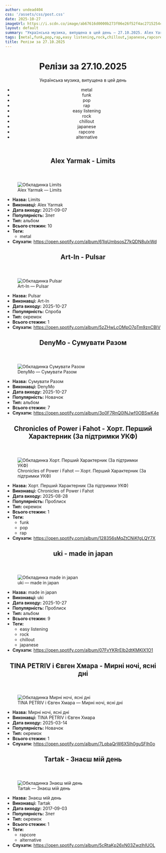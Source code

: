 ```yaml
---
author: undead404
css: '/assets/css/post.css'
date: 2025-10-27
imageUrl: https://i.scdn.co/image/ab67616d0000b273f06e26f52f4ac2715254c696
layout: default
summary: "Українська музика, випущена в цей день – 27.10.2025. Alex Yarmak, Art-In, DenyMo, Chronicles of Power і Fahot"
tags: [metal,funk,pop,rap,easy listening,rock,chillout,japanese,rapcore,alternative]
title: Релізи за 27.10.2025
---
```


<main class="main-content">
  <header>
    <h1>Релізи за <time datetime="2025-10-27">27.10.2025</time></h1>
    <p class="summary">Українська музика, випущена в цей день</p>
      <ul class="tags">
          <li>metal</li>
          <li>funk</li>
          <li>pop</li>
          <li>rap</li>
          <li>easy listening</li>
          <li>rock</li>
          <li>chillout</li>
          <li>japanese</li>
          <li>rapcore</li>
          <li>alternative</li>
      </ul>
  </header>
  <section class="releases">
    <article class="release">
      <header>
        <h2>
          Alex Yarmak - Limits
        </h2>
      </header>
      <figure>
        <img src="https://i.scdn.co/image/ab67616d0000b273f06e26f52f4ac2715254c696" alt="Обкладинка Limits">
        <figcaption>Alex Yarmak — Limits</figcaption>
      </figure>
      <ul>
        <li><strong>Назва:</strong> Limits</li>
        <li><strong>Виконавці:</strong> Alex Yarmak</li>
        <li><strong>Дата виходу:</strong> 2021-09-07</li>
        <li><strong>Популярність:</strong> Злет</li>
        <li><strong>Тип:</strong> альбом</li>
        <li><strong>Всього стежин:</strong> 10</li>
            <li><strong>Теги:</strong>
            <ul class="tags">
                <li class="tag">metal</li>
            </ul>
            </li>
        <li><strong>Слухати:</strong> <a href="https://open.spotify.com/album/61lqUmbsosZ7kQDN8ulxWd" target="_blank">https:&#x2F;&#x2F;open.spotify.com&#x2F;album&#x2F;61lqUmbsosZ7kQDN8ulxWd</a></li>
      </ul>
    </article>
    <article class="release">
      <header>
        <h2>
          Art-In - Pulsar
        </h2>
      </header>
      <figure>
        <img src="https://i.scdn.co/image/ab67616d0000b27310b767e2e625b0246c9384a8" alt="Обкладинка Pulsar">
        <figcaption>Art-In — Pulsar</figcaption>
      </figure>
      <ul>
        <li><strong>Назва:</strong> Pulsar</li>
        <li><strong>Виконавці:</strong> Art-In</li>
        <li><strong>Дата виходу:</strong> 2025-10-27</li>
        <li><strong>Популярність:</strong> Спроба</li>
        <li><strong>Тип:</strong> окремок</li>
        <li><strong>Всього стежин:</strong> 1</li>
        <li><strong>Слухати:</strong> <a href="https://open.spotify.com/album/5zZHwLcOMpO7qTm9znCBIV" target="_blank">https:&#x2F;&#x2F;open.spotify.com&#x2F;album&#x2F;5zZHwLcOMpO7qTm9znCBIV</a></li>
      </ul>
    </article>
    <article class="release">
      <header>
        <h2>
          DenyMo - Сумувати Разом
        </h2>
      </header>
      <figure>
        <img src="https://i.scdn.co/image/ab67616d0000b27370dd577d1817b0f6f373f292" alt="Обкладинка Сумувати Разом">
        <figcaption>DenyMo — Сумувати Разом</figcaption>
      </figure>
      <ul>
        <li><strong>Назва:</strong> Сумувати Разом</li>
        <li><strong>Виконавці:</strong> DenyMo</li>
        <li><strong>Дата виходу:</strong> 2025-10-27</li>
        <li><strong>Популярність:</strong> Новачок</li>
        <li><strong>Тип:</strong> альбом</li>
        <li><strong>Всього стежин:</strong> 7</li>
        <li><strong>Слухати:</strong> <a href="https://open.spotify.com/album/3o0F7RnQ0lNJwf0OBSwK4e" target="_blank">https:&#x2F;&#x2F;open.spotify.com&#x2F;album&#x2F;3o0F7RnQ0lNJwf0OBSwK4e</a></li>
      </ul>
    </article>
    <article class="release">
      <header>
        <h2>
          Chronicles of Power і Fahot - Хорт. Перший Характерник (За підтримки УКФ)
        </h2>
      </header>
      <figure>
        <img src="https://i.scdn.co/image/ab67616d0000b2731ef79b47680343cc8d16c323" alt="Обкладинка Хорт. Перший Характерник (За підтримки УКФ)">
        <figcaption>Chronicles of Power і Fahot — Хорт. Перший Характерник (За підтримки УКФ)</figcaption>
      </figure>
      <ul>
        <li><strong>Назва:</strong> Хорт. Перший Характерник (За підтримки УКФ)</li>
        <li><strong>Виконавці:</strong> Chronicles of Power і Fahot</li>
        <li><strong>Дата виходу:</strong> 2025-08-28</li>
        <li><strong>Популярність:</strong> Проблиск</li>
        <li><strong>Тип:</strong> окремок</li>
        <li><strong>Всього стежин:</strong> 1</li>
            <li><strong>Теги:</strong>
            <ul class="tags">
                <li class="tag">funk</li>
                <li class="tag">pop</li>
                <li class="tag">rap</li>
            </ul>
            </li>
        <li><strong>Слухати:</strong> <a href="https://open.spotify.com/album/128356sMqZtCNiKfgLQY7X" target="_blank">https:&#x2F;&#x2F;open.spotify.com&#x2F;album&#x2F;128356sMqZtCNiKfgLQY7X</a></li>
      </ul>
    </article>
    <article class="release">
      <header>
        <h2>
          uki - made in japan
        </h2>
      </header>
      <figure>
        <img src="https://i.scdn.co/image/ab67616d0000b2730175866eed7b3a9834b6794e" alt="Обкладинка made in japan">
        <figcaption>uki — made in japan</figcaption>
      </figure>
      <ul>
        <li><strong>Назва:</strong> made in japan</li>
        <li><strong>Виконавці:</strong> uki</li>
        <li><strong>Дата виходу:</strong> 2025-10-27</li>
        <li><strong>Популярність:</strong> Проблиск</li>
        <li><strong>Тип:</strong> альбом</li>
        <li><strong>Всього стежин:</strong> 9</li>
            <li><strong>Теги:</strong>
            <ul class="tags">
                <li class="tag">easy listening</li>
                <li class="tag">rock</li>
                <li class="tag">chillout</li>
                <li class="tag">japanese</li>
            </ul>
            </li>
        <li><strong>Слухати:</strong> <a href="https://open.spotify.com/album/07FvYKRrEIb2dtKMKlX1O1" target="_blank">https:&#x2F;&#x2F;open.spotify.com&#x2F;album&#x2F;07FvYKRrEIb2dtKMKlX1O1</a></li>
      </ul>
    </article>
    <article class="release">
      <header>
        <h2>
          TINA PETRIV і Євген Хмара - Мирні ночі, ясні дні
        </h2>
      </header>
      <figure>
        <img src="https://i.scdn.co/image/ab67616d0000b273b0a178b4bd890a274b6e6389" alt="Обкладинка Мирні ночі, ясні дні">
        <figcaption>TINA PETRIV і Євген Хмара — Мирні ночі, ясні дні</figcaption>
      </figure>
      <ul>
        <li><strong>Назва:</strong> Мирні ночі, ясні дні</li>
        <li><strong>Виконавці:</strong> TINA PETRIV і Євген Хмара</li>
        <li><strong>Дата виходу:</strong> 2025-03-14</li>
        <li><strong>Популярність:</strong> Новачок</li>
        <li><strong>Тип:</strong> окремок</li>
        <li><strong>Всього стежин:</strong> 1</li>
        <li><strong>Слухати:</strong> <a href="https://open.spotify.com/album/7LqbaQrW6X5lh0guSFlh0o" target="_blank">https:&#x2F;&#x2F;open.spotify.com&#x2F;album&#x2F;7LqbaQrW6X5lh0guSFlh0o</a></li>
      </ul>
    </article>
    <article class="release">
      <header>
        <h2>
          Tartak - Знаєш мій день
        </h2>
      </header>
      <figure>
        <img src="https://i.scdn.co/image/ab67616d0000b2730e448901bbdd34af9f08c3d2" alt="Обкладинка Знаєш мій день">
        <figcaption>Tartak — Знаєш мій день</figcaption>
      </figure>
      <ul>
        <li><strong>Назва:</strong> Знаєш мій день</li>
        <li><strong>Виконавці:</strong> Tartak</li>
        <li><strong>Дата виходу:</strong> 2017-09-03</li>
        <li><strong>Популярність:</strong> Злет</li>
        <li><strong>Тип:</strong> окремок</li>
        <li><strong>Всього стежин:</strong> 1</li>
            <li><strong>Теги:</strong>
            <ul class="tags">
                <li class="tag">rapcore</li>
                <li class="tag">alternative</li>
            </ul>
            </li>
        <li><strong>Слухати:</strong> <a href="https://open.spotify.com/album/5cRtaKp26xN03ZwzlhIUOL" target="_blank">https:&#x2F;&#x2F;open.spotify.com&#x2F;album&#x2F;5cRtaKp26xN03ZwzlhIUOL</a></li>
      </ul>
    </article>
  </section>
</main>